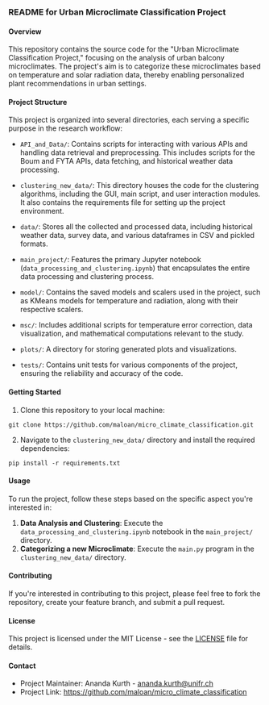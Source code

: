 ### README for Urban Microclimate Classification Project

#### Overview  
This repository contains the source code for the "Urban Microclimate Classification Project," focusing on the analysis of urban balcony microclimates. The project's aim is to categorize these microclimates based on temperature and solar radiation data, thereby enabling personalized plant recommendations in urban settings.

#### Project Structure  
This project is organized into several directories, each serving a specific purpose in the research workflow:

- `API_and_Data/`: Contains scripts for interacting with various APIs and handling data retrieval and preprocessing. This includes scripts for the Boum and FYTA APIs, data fetching, and historical weather data processing.

- `clustering_new_data/`: This directory houses the code for the clustering algorithms, including the GUI, main script, and user interaction modules. It also contains the requirements file for setting up the project environment.

- `data/`: Stores all the collected and processed data, including historical weather data, survey data, and various dataframes in CSV and pickled formats.

- `main_project/`: Features the primary Jupyter notebook (`data_processing_and_clustering.ipynb`) that encapsulates the entire data processing and clustering process.

- `model/`: Contains the saved models and scalers used in the project, such as KMeans models for temperature and radiation, along with their respective scalers.

- `msc/`: Includes additional scripts for temperature error correction, data visualization, and mathematical computations relevant to the study.

- `plots/`: A directory for storing generated plots and visualizations.

- `tests/`: Contains unit tests for various components of the project, ensuring the reliability and accuracy of the code.

#### Getting Started  
1. Clone this repository to your local machine:  
```  
git clone https://github.com/maloan/micro_climate_classification.git  
```  

2. Navigate to the `clustering_new_data/` directory and install the required dependencies:  
```  
pip install -r requirements.txt  
```

#### Usage  
To run the project, follow these steps based on the specific aspect you're interested in:
1. **Data Analysis and Clustering**: Execute the `data_processing_and_clustering.ipynb` notebook in the `main_project/` directory.
2. **Categorizing a new Microclimate**: Execute the `main.py` program in the `clustering_new_data/` directory.

#### Contributing  
If you're interested in contributing to this project, please feel free to fork the repository, create your feature branch, and submit a pull request.

#### License  
This project is licensed under the MIT License - see the [LICENSE](LICENSE) file for details.

#### Contact  
- Project Maintainer: Ananda Kurth - ananda.kurth@unifr.ch  
- Project Link: https://github.com/maloan/micro_climate_classification
